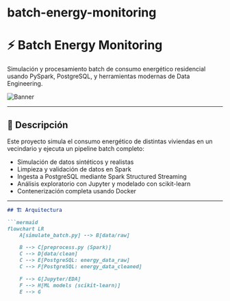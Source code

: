# batch-energy-monitoring
 # ⚡ Batch Energy Monitoring

Simulación y procesamiento batch de consumo energético residencial usando PySpark, PostgreSQL, y herramientas modernas de Data Engineering.

![Banner](https://raw.githubusercontent.com/TomasFuentesA/batch-energy-monitoring/main/assets/banner_energy.gif)

---

## 📌 Descripción

Este proyecto simula el consumo energético de distintas viviendas en un vecindario y ejecuta un pipeline batch completo:

- Simulación de datos sintéticos y realistas
- Limpieza y validación de datos en Spark
- Ingesta a PostgreSQL mediante Spark Structured Streaming
- Análisis exploratorio con Jupyter y modelado con scikit-learn
- Contenerización completa usando Docker

---

```markdown
## 🏗️ Arquitectura

```mermaid
flowchart LR
    A[simulate_batch.py] --> B[data/raw]

    B --> C[preprocess.py (Spark)]
    C --> D[data/clean]
    C --> E[PostgreSQL: energy_data_raw]
    C --> F[PostgreSQL: energy_data_cleaned]

    F --> G[Jupyter/EDA]
    F --> H[ML models (scikit-learn)]
    E --> G
